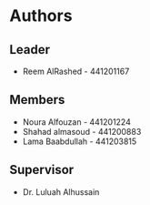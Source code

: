# Authors
## Leader
- Reem AlRashed - 441201167

## Members
- Noura Alfouzan - 441201224
- Shahad almasoud - 441200883
- Lama Baabdullah - 441203815

## Supervisor
- Dr. Luluah Alhussain
